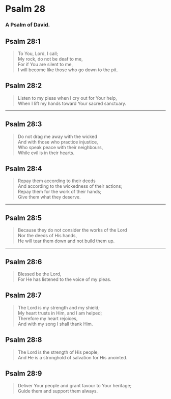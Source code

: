 # Psalm 28

### A Psalm of David.

## Psalm 28:1

> To You, Lord, I call;  
> My rock, do not be deaf to me,  
> For if You are silent to me,  
> I will become like those who go down to the pit.

## Psalm 28:2

> Listen to my pleas when I cry out for Your help,  
> When I lift my hands toward Your sacred sanctuary.

---

## Psalm 28:3

> Do not drag me away with the wicked  
> And with those who practice injustice,  
> Who speak peace with their neighbours,  
> While evil is in their hearts.

## Psalm 28:4

> Repay them according to their deeds  
> And according to the wickedness of their actions;  
> Repay them for the work of their hands;  
> Give them what they deserve.

---

## Psalm 28:5

> Because they do not consider the works of the Lord  
> Nor the deeds of His hands,  
> He will tear them down and not build them up.

---

## Psalm 28:6

> Blessed be the Lord,  
> For He has listened to the voice of my pleas.

## Psalm 28:7

> The Lord is my strength and my shield;  
> My heart trusts in Him, and I am helped;  
> Therefore my heart rejoices,  
> And with my song I shall thank Him.

## Psalm 28:8

> The Lord is the strength of His people,  
> And He is a stronghold of salvation for His anointed.

## Psalm 28:9

> Deliver Your people and grant favour to Your heritage;  
> Guide them and support them always.
